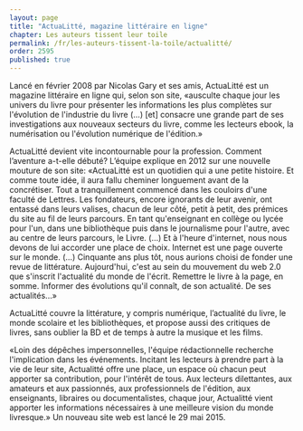 ```yaml
---
layout: page
title: "ActuaLitté, magazine littéraire en ligne"
chapter: Les auteurs tissent leur toile
permalink: /fr/les-auteurs-tissent-la-toile/actualitté/
order: 2595
published: true
---
```

<p>Lancé en février 2008 par Nicolas Gary et ses amis, ActuaLitté est un magazine littéraire en ligne qui, selon son site, «ausculte chaque jour les univers du livre pour présenter les informations les plus complètes sur l'évolution de l'industrie du livre (…) [et] consacre une grande part de ses investigations aux nouveaux secteurs du livre, comme les lecteurs ebook, la numérisation ou l'évolution numérique de l'édition.»</p>

<p>ActuaLitté devient vite incontournable pour la profession. Comment l’aventure a-t-elle débuté? L’équipe explique en 2012 sur une nouvelle mouture de son site: «ActuaLitté est un quotidien qui a une petite histoire. Et comme toute idée, il aura fallu cheminer longuement avant de la concrétiser. Tout a tranquillement commencé dans les couloirs d'une faculté de Lettres. Les fondateurs, encore ignorants de leur avenir, ont entassé dans leurs valises, chacun de leur côté, petit à petit, des prémices du site au fil de leurs parcours. En tant qu'enseignant en collège ou lycée pour l'un, dans une bibliothèque puis dans le journalisme pour l'autre, avec au centre de leurs parcours, le Livre. (…) Et à l'heure d'internet, nous nous devons de lui accorder une place de choix. Internet est une page ouverte sur le monde. (…) Cinquante ans plus tôt, nous aurions choisi de fonder une revue de littérature. Aujourd'hui, c'est au sein du mouvement du web 2.0 que s'inscrit l'actualité du monde de l'écrit. Remettre le livre à la page, en somme. Informer des évolutions qu'il connaît, de son actualité. De ses actualités...»</p>

<p>ActuaLitté couvre la littérature, y compris numérique, l’actualité du livre, le monde scolaire et les bibliothèques, et propose aussi des critiques de livres, sans oublier la BD et de temps à autre la musique et les films.</p>

<p>«Loin des dépêches impersonnelles, l'équipe rédactionnelle recherche l'implication dans les événements. Incitant les lecteurs à prendre part à la vie de leur site, Actualitté offre une place, un espace où chacun peut apporter sa contribution, pour l'intérêt de tous. Aux lecteurs dilettantes, aux amateurs et aux passionnés, aux professionnels de l'édition, aux enseignants, libraires ou documentalistes, chaque jour, Actualitté vient apporter les informations nécessaires à une meilleure vision du monde livresque.» Un nouveau site web est lancé le 29 mai 2015.</p>